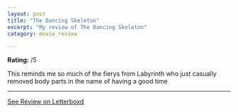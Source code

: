 ```yaml
---
layout: post
title: "The Dancing Skeleton"
excerpt: "My review of The Dancing Skeleton"
category: movie_review

---
```


**Rating:** /5

This reminds me so much of the fierys from Labyrinth who just casually removed body parts in the name of having a good time

<hr>

[See Review on Letterboxd](https://boxd.it/3XiOtX)
